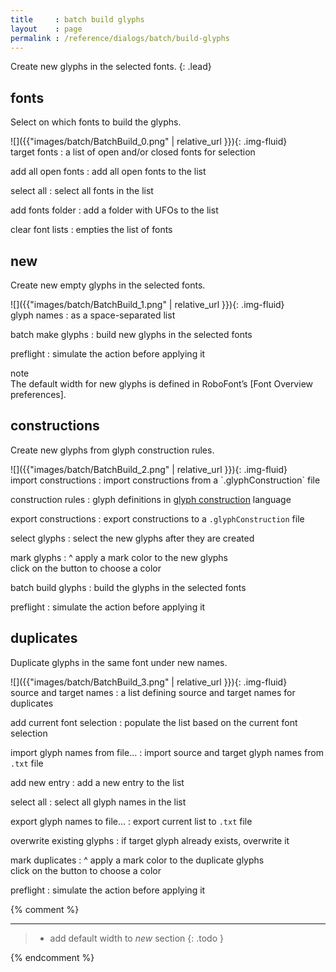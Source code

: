 ```yaml
---
title     : batch build glyphs
layout    : page
permalink : /reference/dialogs/batch/build-glyphs
---
```


Create new glyphs in the selected fonts.
{: .lead}


fonts
-----

Select on which fonts to build the glyphs.

<div class='row'>

<div class='col-sm' markdown='1'>
![]({{"images/batch/BatchBuild_0.png" | relative_url }}){: .img-fluid}
</div>

<div class='col-sm' markdown='1'>
target fonts
: a list of open and/or closed fonts for selection

add all open fonts
: add all open fonts to the list

select all
: select all fonts in the list

add fonts folder
: add a folder with UFOs to the list

clear font lists
: empties the list of fonts
</div>

</div>


new
---

Create new empty glyphs in the selected fonts.

<div class='row'>

<div class='col-sm' markdown='1'>
![]({{"images/batch/BatchBuild_1.png" | relative_url }}){: .img-fluid}
</div>

<div class='col-sm' markdown='1'>
glyph names
: as a space-separated list

batch make glyphs
: build new glyphs in the selected fonts

preflight
: simulate the action before applying it
</div>

</div>

<div class="card bg-light my-3">
<div class="card-header">note</div>
<div class="card-body" markdown='1'>
The default width for new glyphs is defined in RoboFont’s [Font Overview preferences].
</div>
</div>

[Font Overview preferences]: http://robofont.com/documentation/workspace/preferences-window/font-overview/


constructions
-------------

Create new glyphs from glyph construction rules.

<div class='row'>

<div class='col-sm' markdown='1'>
![]({{"images/batch/BatchBuild_2.png" | relative_url }}){: .img-fluid}
</div>

<div class='col-sm' markdown='1'>
import constructions
: import constructions from a `.glyphConstruction` file

construction rules
: glyph definitions in [glyph construction] language

export constructions
: export constructions to a `.glyphConstruction` file

select glyphs
: select the new glyphs after they are created

mark glyphs
: ^
  apply a mark color to the new glyphs  
  click on the button to choose a color

batch build glyphs
: build the glyphs in the selected fonts

preflight
: simulate the action before applying it
</div>

</div>

[glyph construction]: http://github.com/typemytype/GlyphConstruction



duplicates
----------

Duplicate glyphs in the same font under new names.

<div class='row'>

<div class='col-sm' markdown='1'>
![]({{"images/batch/BatchBuild_3.png" | relative_url }}){: .img-fluid}
</div>

<div class='col-sm' markdown='1'>
source and target names
: a list defining source and target names for duplicates

add current font selection
: populate the list based on the current font selection

import glyph names from file…
: import source and target glyph names from `.txt` file

add new entry
: add a new entry to the list

select all
: select all glyph names in the list

export glyph names to file…
: export current list to `.txt` file

overwrite existing glyphs
: if target glyph already exists, overwrite it

mark duplicates
: ^
  apply a mark color to the duplicate glyphs  
  click on the button to choose a color

preflight
: simulate the action before applying it
</div>

</div>


{% comment %}
- - -

> - add default width to *new* section
{: .todo }

{% endcomment %}
